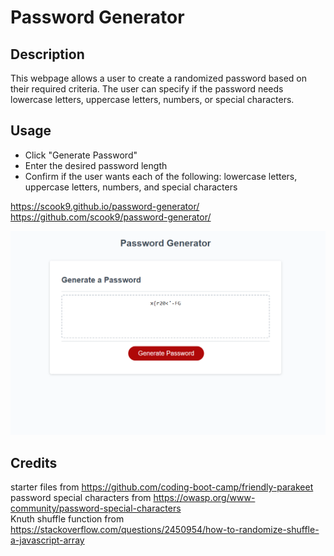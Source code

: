 # Password Generator

## Description

This webpage allows a user to create a randomized password based on their required criteria. The user can specify if the password needs lowercase letters, uppercase letters, numbers, or special characters.

## Usage

- Click "Generate Password"
- Enter the desired password length
- Confirm if the user wants each of the following: lowercase letters, uppercase letters, numbers, and special characters

https://scook9.github.io/password-generator/  
https://github.com/scook9/password-generator/

![randomly generated password](assets/images/webpageCapture.png)

## Credits

starter files from https://github.com/coding-boot-camp/friendly-parakeet \
password special characters from https://owasp.org/www-community/password-special-characters \
Knuth shuffle function from https://stackoverflow.com/questions/2450954/how-to-randomize-shuffle-a-javascript-array

